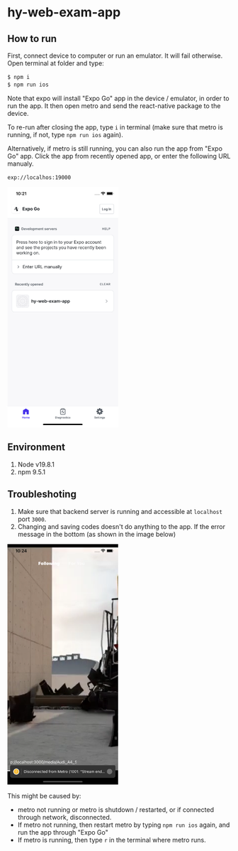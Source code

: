 # hy-web-exam-app

## How to run

First, connect device to computer or run an emulator. It will fail otherwise.
Open terminal at folder and type:

```bash
$ npm i
$ npm run ios
```

Note that expo will install "Expo Go" app in the device / emulator, in order to run the app. It then open metro and send the react-native package to the device.

To re-run after closing the app, type `i` in terminal (make sure that metro is running, if not, type `npm run ios` again).

Alternatively, if metro is still running, you can also run the app from "Expo Go" app. Click the app from recently opened app, or enter the following URL manualy.

```
exp://localhos:19000 
```

<img width="250" alt="image" src="https://raw.githubusercontent.com/kanitsu/hy-web-exam-app/main/assets/run.png" />

## Environment

1. Node v19.8.1
2. npm 9.5.1

## Troubleshoting

1. Make sure that backend server is running and accessible at `localhost` port `3000`.
2. Changing and saving codes doesn't do anything to the app. If the error message in the bottom (as shown in the image below)

<img width="250" alt="image" src="https://raw.githubusercontent.com/kanitsu/hy-web-exam-app/main/assets/disconnected.png" />

This might be caused by:
- metro not running or metro is shutdown / restarted, or if connected through network, disconnected.
- If metro not running, then restart metro by typing `npm run ios` again, and run the app through "Expo Go"
- If metro is running, then type `r` in the terminal where metro runs.